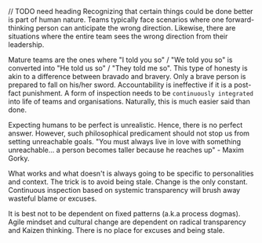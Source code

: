 // TODO need heading 
Recognizing that certain things could be done better is part of human nature. Teams typically face scenarios where one forward-thinking person can anticipate the wrong direction. Likewise, there are situations where the entire team sees the wrong direction from their leadership.

Mature teams are the ones where "I told you so" / "We told you so" is converted into "He told us so" / "They told me so". This type of honesty is akin to a difference between bravado and bravery. Only a brave person is prepared to fall on his/her sword. Accountability is ineffective if it is a post-fact punishment. A form of inspection needs to be `continuously integrated` into life of teams and organisations. Naturally, this is much easier said than done.

Expecting humans to be perfect is unrealistic. Hence, there is no perfect answer. However, such philosophical predicament should not stop us from setting unreachable goals. "You must always live in love with something unreachable... a person becomes taller because he reaches up" - Maxim Gorky.

What works and what doesn't is always going to be specific to personalities and context. The trick is to avoid being stale. Change is the only constant. Continuous inspection based on systemic transparency will brush away wasteful blame or excuses.

It is best not to be dependent on fixed patterns (a.k.a process dogmas). Agile mindset and cultural change are dependent on radical transparency and Kaizen thinking. There is no place for excuses and being stale.

